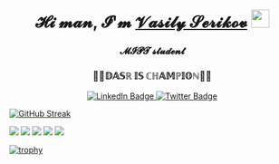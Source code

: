 <h1 align="center">𝓗𝓲 𝓶𝓪𝓷, 𝓘'𝓶 <a href="https://vk.com/idvasup" target="_blank">𝓥𝓪𝓼𝓲𝓵𝔂 𝓢𝓮𝓻𝓲𝓴𝓸𝓿</a> 
<img src="https://github.com/blackcater/blackcater/raw/main/images/Hi.gif" height="32"/></h1>
<h3 align="center">𝓜𝓘𝓟𝓣 𝓼𝓽𝓾𝓭𝓮𝓷𝓽 </h3>
<h3 align="center">🚀🥇𝔻𝔸𝕊ℝ 𝕀𝕊 ℂℍ𝔸𝕄ℙ𝕀𝕆ℕ🥇🚀</h3>

<div id="badges" align="center">
  <a href="https://t.me/savres">
    <img src="https://img.shields.io/badge/Telegram-blue?style=for-the-badge&logo=Telegram&logoColor=white" alt="LinkedIn Badge"/>
  </a>
  <a href="https://vk.com/savres">
    <img src="https://img.shields.io/badge/Vkontakte-blue?style=for-the-badge&logo=VK&logoColor=white" alt="Twitter Badge"/>
  </a>
</div>

[![GitHub Streak](http://github-readme-streak-stats.herokuapp.com?user=serikov1&theme=dark&date_format=j%20M%5B%20Y%5D)](https://git.io/streak-stats)

![](https://github-profile-summary-cards.vercel.app/api/cards/profile-details?username=serikov1&theme=solarized_dark)
![](https://github-profile-summary-cards.vercel.app/api/cards/most-commit-language?username=serikov1&theme=solarized_dark)
![](https://github-profile-summary-cards.vercel.app/api/cards/repos-per-language?username=serikov1&theme=solarized_dark)
![](https://github-profile-summary-cards.vercel.app/api/cards/stats?username=serikov1&theme=solarized_dark)
![](https://github-profile-summary-cards.vercel.app/api/cards/productive-time?username=serikov1&theme=solarized_dark)

[![trophy](https://github-profile-trophy.vercel.app/?username=serikov1)](https://github.com/serikov1/github-profile-trophy)
